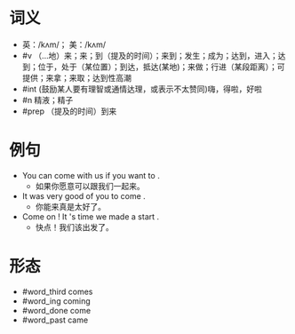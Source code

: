 # 词义
- 英：/kʌm/； 美：/kʌm/
- #v （…地）来；来；到（提及的时间）；来到；发生；成为；达到，进入；达到；位于，处于（某位置）；到达，抵达(某地)；来做；行进（某段距离）；可提供；来拿；来取；达到性高潮
- #int (鼓励某人要有理智或通情达理，或表示不太赞同)嗨，得啦，好啦
- #n 精液；精子
- #prep （提及的时间）到来
# 例句
- You can come with us if you want to .
	- 如果你愿意可以跟我们一起来。
- It was very good of you to come .
	- 你能来真是太好了。
- Come on ! It 's time we made a start .
	- 快点！我们该出发了。
# 形态
- #word_third comes
- #word_ing coming
- #word_done come
- #word_past came
